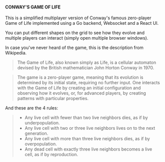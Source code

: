 #### CONWAY'S GAME OF LIFE

This is a simplified multiplayer version of Conway's famous zero-player Game of Life implemented using a Go backend, Websocket and a React UI.  

You can put different shapes on the grid to see how they evolve and multiple players can interact (simply open multiple browser windows).

In case you've never heard of the game, this is the description from Wikipedia.

> The Game of Life, also known simply as Life, is a cellular automaton devised by the British mathematician John Horton Conway in 1970.

> The game is a zero-player game, meaning that its evolution is determined by its initial state, requiring no further input. One interacts with the Game of Life by creating an initial configuration and observing how it evolves, or, for advanced players, by creating patterns with particular properties.

And these are the 4 rules:

> - Any live cell with fewer than two live neighbors dies, as if by underpopulation.
> - Any live cell with two or three live neighbors lives on to the next generation.
> - Any live cell with more than three live neighbors dies, as if by overpopulation.
> - Any dead cell with exactly three live neighbors becomes a live cell, as if by reproduction.
